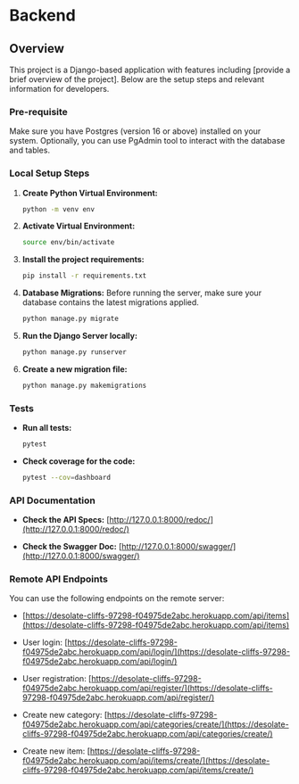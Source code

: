 # Backend

## Overview

This project is a Django-based application with features including [provide a brief overview of the project]. Below are the setup steps and relevant information for developers.

### Pre-requisite

Make sure you have Postgres (version 16 or above) installed on your system. Optionally, you can use PgAdmin tool to interact with the database and tables.

### Local Setup Steps

1. **Create Python Virtual Environment:**
    ```bash
    python -m venv env
    ```

2. **Activate Virtual Environment:**
    ```bash
    source env/bin/activate
    ```

3. **Install the project requirements:**
    ```bash
    pip install -r requirements.txt
    ```

4. **Database Migrations:**
    Before running the server, make sure your database contains the latest migrations applied.
    ```bash
    python manage.py migrate
    ```

5. **Run the Django Server locally:**
    ```bash
    python manage.py runserver
    ```

6. **Create a new migration file:**
    ```bash
    python manage.py makemigrations
    ```

### Tests

- **Run all tests:**
    ```bash
    pytest
    ```

- **Check coverage for the code:**
    ```bash
    pytest --cov=dashboard
    ```

### API Documentation

- **Check the API Specs:**
    [http://127.0.0.1:8000/redoc/](http://127.0.0.1:8000/redoc/)

- **Check the Swagger Doc:**
    [http://127.0.0.1:8000/swagger/](http://127.0.0.1:8000/swagger/)

### Remote API Endpoints

You can use the following endpoints on the remote server:

- [https://desolate-cliffs-97298-f04975de2abc.herokuapp.com/api/items](https://desolate-cliffs-97298-f04975de2abc.herokuapp.com/api/items)

- User login: [https://desolate-cliffs-97298-f04975de2abc.herokuapp.com/api/login/](https://desolate-cliffs-97298-f04975de2abc.herokuapp.com/api/login/)

- User registration: [https://desolate-cliffs-97298-f04975de2abc.herokuapp.com/api/register/](https://desolate-cliffs-97298-f04975de2abc.herokuapp.com/api/register/)

- Create new category: [https://desolate-cliffs-97298-f04975de2abc.herokuapp.com/api/categories/create/](https://desolate-cliffs-97298-f04975de2abc.herokuapp.com/api/categories/create/)

- Create new item: [https://desolate-cliffs-97298-f04975de2abc.herokuapp.com/api/items/create/](https://desolate-cliffs-97298-f04975de2abc.herokuapp.com/api/items/create/)


